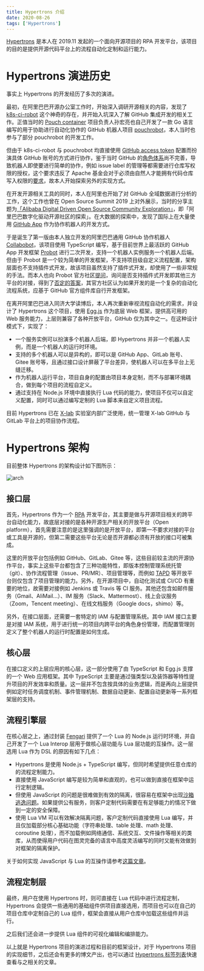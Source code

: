 ```yaml
---
title: Hypertrons 介绍
date: 2020-08-26
tags: ['Hypertrons']
---
```


[Hypertrons](https://github.com/hypertrons/hypertrons) 是本人在 2019.11 发起的一个面向开源项目的 RPA 开发平台，该项目的目的是提供开源代码平台上的流程自动化定制和运行能力。

# Hypertrons 演进历史

事实上 Hypertrons 的开发经历了多次的演进。

最初，在阿里巴巴开源办公室工作时，开始深入调研开源相关的内容，发现了 [k8s-ci-robot](https://github.com/k8s-ci-robot) 这个神奇的存在，并开始入坑深入了解 GitHub 集成开发的相关工作。正值当时的 [Pouch container](https://github.com/alibaba/pouch) 项目负责人孙宏亮也自己开发了一款 Go 语言编写的用于协助进行自动化协作的 GitHub 机器人项目 [pouchrobot](https://github.com/pouchcontainer/pouchrobot)，本人当时也参与了部分 pouchrobot 的开发工作。

但由于 k8s-ci-robot 与 pouchrobot 均直接使用 [GitHub access token](https://docs.github.com/en/github/authenticating-to-github/creating-a-personal-access-token) 配置而扮演具体 GitHub 账号的方式进行协作，鉴于当时 GitHub 的[角色体系](https://docs.github.com/en/github/setting-up-and-managing-your-github-user-account/managing-access-to-your-personal-repositories)尚不完善，导致机器人即使要进行简单的协作，例如 issue label 的管理等都需要进行仓库写权限的授权，这个要求违反了 Apache 基金会对于必须由自然人才能拥有代码仓库写入权限的[要求](http://apache.org/foundation/how-it-works.html#committers)，故本人开始探索另外的实现方式。

在开发开源相关工具的同时，本人在阿里也开始了对 GitHub 全域数据进行分析的工作，这个工作也曾在 Open Source Summit 2019 上对外展示，当时的分享主题为[「Alibaba Digital Driven Open Source Community Exploration」](https://www.youtube.com/watch?v=64RiOyQf_kU)，即「阿里巴巴数字化驱动开源社区的探索」。在大数据的探索中，发现了国际上在大量使用 [GitHub App](https://github.com/marketplace) 作为协作机器人的开发方式。

于是诞生了第一版由本人独立开发的阿里巴巴通用 GitHub 协作机器人 [Collabobot](https://github.com/alibaba/collabobot)，该项目使用 TypeScript 编写，基于目前世界上最活跃的 GitHub App 开发框架 [Probot](https://github.com/probot/probot) 进行二次开发，支持一个机器人实例服务一个机器人后端。但由于 Probot 是一个较为简单的开发框架，不支持项目级自定义流程配置，架构层面也不支持插件式开发，故该项目虽然支持了插件式开发，却使用了一些非常规的手法。而本人也向 Probot 官方社区[提问](https://github.com/probot/probot/issues/909)，询问是否支持插件式开发即其他三方平台的对接，得到了[否定的答案](https://github.com/probot/probot/issues/909#issuecomment-489711216)，其官方社区认为如果开发的是一个复杂的自动化流程系统，应基于 GitHub 官方组件库自行开发框架。

在离开阿里巴巴进入同济大学读博后，本人再次重新审视流程自动化的需求，并设计了 Hypertrons 这个项目，使用 [Egg.js](https://github.com/eggjs/egg) 作为底层 Web 框架，提供高可用的 Web 服务能力，上层则兼容了各种开放平台，GitHub 仅为其中之一。在这种设计模式下，实现了：

- 一个服务实例可以扮演多个机器人后端，即 Hypertrons 并非一个机器人实例，而是一个机器人的运行时环境。
- 支持的多个机器人可以是异构的，即可以是 GitHub App、GitLab 账号、Gitee 账号等，且通过接口设计屏蔽了平台差异，使机器人可以在多平台上无缝迁移。
- 作为机器人运行平台，项目自身的配置由项目本身定制，而不与部署环境耦合，做到每个项目的流程自定义。
- 通过支持在 Node.js 环境中直接执行 Lua 代码的能力，使项目不仅可以自定义配置，同时可以通过编写定制的 Lua 脚本来自定义项目流程。

目前 Hypertrons 已在 [X-lab](http://www.x-lab.info/) 实验室内部广泛使用，统一管理 X-lab GitHub 与 GitLab 平台上的项目协作流程。

# Hypertrons 架构

目前整体 Hypertrons 的架构设计如下图所示：

![arch](https://frank-cdn.opensource-service.com/image/hypertrons_arch.png)

## 接口层

首先，Hypertrons 作为一个 [RPA](https://baike.baidu.com/item/rpa/50175182) 开发平台，其主要是做与开源项目相关的跨平台自动化能力，故底层对接的是各种开源生产相关的开放平台（Open platform），首先需要注意的是这里强调的是开放平台，即第一不要求对接的平台或工具是开源的，但第二需要这些平台无论是否开源都必须有开放的接口可被集成。

这里的开放平台包括例如 GitHub、GitLab、Gitee 等，这些目前较主流的开源协作平台，事实上这些平台都包含了三种功能特性，即版本控制管理系统托管（git）、协作流程管理（issue、PR/MR）、项目管理等，而例如 [TAPD](https://www.tapd.cn/) 等开放平台则仅包含了项目管理的能力。另外，在开源项目中，自动化测试或 CI/CD 有重要的地位，故需要对接例如 Jenkins 或 Travis 等 CI 服务。其他还包含如邮件服务（Gmail、AliMail...）、IM 服务（Slack、Mattermost）、线上会议服务（Zoom，Tencent meeting）、在线文档服务（Google docs，shimo）等。

另外，在接口层面，还需要一套特定的 IAM 与配置管理系统。其中 IAM 接口主要是对接 IAM 系统，用于进行统一的项目内跨平台的角色身份管理，而配置管理则定义了整个机器人的运行时配置是如何生成。

## 核心层

在接口定义的上层应用的核心层，这一部分使用了由 TypeScript 和 Egg.js 支撑的一个 Web 应用框架。其中 TypeScript 主要是通过强类型以及装饰器等特性提升项目的开发效率和质量。这一层并不包含按具体的业务逻辑，而是再向上层提供例如定时任务调度机制、事件管理机制、数据自动更新、配置自动更新等一系列框架层的支持。

## 流程引擎层

在核心层之上，通过封装 [Fengari](https://github.com/fengari-lua/fengari) 提供了一个 Lua 的 Node.js 运行时环境，并自己开发了一个 Lua Interop 层用于做核心层功能与 Lua 层功能的互操作。这一层选用 Lua 作为 DSL 的原因有如下几点：

- Hypertrons 是使用 Node.js + TypeScript 编写，但同时希望提供任意仓库的的流程定制能力。
- 直接使用 JavaScript 编写是较为简单和直观的，也可以做到直接在框架中运行定制逻辑。
- 但使用 JavaScript 的问题是很难做到有效的隔离，很容易在框架中出现[沙箱逃逸问题](https://www.baidu.com/s?wd=js%20%E6%B2%99%E7%AE%B1%E9%80%83%E9%80%B8)。如果提供公有服务，则客户定制代码需要在有足够能力的情况下做到一定的安全保障。
- 使用 Lua VM 可以有效解决隔离问题，客户定制代码直接使用 Lua 编写，并且仅加载部分核心基础功能（字符串处理、table 处理、math 处理、coroutine 处理），而不加载例如网络通信、系统交互、文件操作等相关的类库，从而使得用户代码在图灵完备的语言中高度灵活编写的同时又能有效做到对框架的隔离保护。

关于如何实现 JavaScript 与 Lua 的互操作请参考[这篇文章](/js_interop_with_lua)。

## 流程定制层

最终，用户在使用 Hypertrons 时，则可直接在 Lua 代码中进行流程定制，Hypertrons 会提供一些通用的基础组件供项目直接选用，而项目也可以在自己的项目仓库中定制自己的 Lua 组件，框架会直接从用户仓库中加载这些组件并运行。

之后我们还会进一步提供 Lua 组件的可视化编辑和编排能力。

以上就是 Hypertrons 项目的演进过程和目前的框架设计，对于 Hypertrons 项目的实现细节，之后还会有更多的博文产出，也可以通过 [Hypertrons 标签列表](/tags/Hypertrons/)快速查看与之相关的文章。
